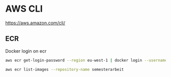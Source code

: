 # AWS CLI

<https://aws.amazon.com/cli/>



## ECR
Docker login on ecr
```bash
aws ecr get-login-password --region eu-west-1 | docker login --username AWS --password-stdin 483277333869.dkr.ecr.eu-west-1.amazonaws.com/semesterarbeit
```

```bash
aws ecr list-images --repository-name semesterarbeit
```
